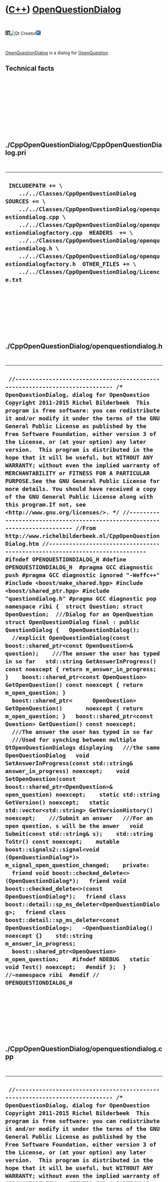 
 

 

 

 

 

([C++](Cpp.md)) [OpenQuestionDialog](CppOpenQuestionDialog.md)
================================================================

 

![STL](PicStl.png)![Qt
Creator](PicQtCreator.png)![Lubuntu](PicLubuntu.png)

 

[OpenQuestionDialog](CppOpenQuestionDialog.md) is a dialog for
[OpenQuestion](CppOpenQuestion.md).

Technical facts
---------------

 

 

 

 

 

 

./CppOpenQuestionDialog/CppOpenQuestionDialog.pri
-------------------------------------------------

 

  ------------------------------------------------------------------------------------------------------------------------------------------------------------------------------------------------------------------------------------------------------------------------------------------------------------------------------------------------------------------------------------------------------------------------------------------
  ` INCLUDEPATH += \     ../../Classes/CppOpenQuestionDialog  SOURCES += \     ../../Classes/CppOpenQuestionDialog/openquestiondialog.cpp \     ../../Classes/CppOpenQuestionDialog/openquestiondialogfactory.cpp  HEADERS  += \     ../../Classes/CppOpenQuestionDialog/openquestiondialog.h \     ../../Classes/CppOpenQuestionDialog/openquestiondialogfactory.h  OTHER_FILES += \     ../../Classes/CppOpenQuestionDialog/Licence.txt`
  ------------------------------------------------------------------------------------------------------------------------------------------------------------------------------------------------------------------------------------------------------------------------------------------------------------------------------------------------------------------------------------------------------------------------------------------

 

 

 

 

 

./CppOpenQuestionDialog/openquestiondialog.h
--------------------------------------------

 

  --------------------------------------------------------------------------------------------------------------------------------------------------------------------------------------------------------------------------------------------------------------------------------------------------------------------------------------------------------------------------------------------------------------------------------------------------------------------------------------------------------------------------------------------------------------------------------------------------------------------------------------------------------------------------------------------------------------------------------------------------------------------------------------------------------------------------------------------------------------------------------------------------------------------------------------------------------------------------------------------------------------------------------------------------------------------------------------------------------------------------------------------------------------------------------------------------------------------------------------------------------------------------------------------------------------------------------------------------------------------------------------------------------------------------------------------------------------------------------------------------------------------------------------------------------------------------------------------------------------------------------------------------------------------------------------------------------------------------------------------------------------------------------------------------------------------------------------------------------------------------------------------------------------------------------------------------------------------------------------------------------------------------------------------------------------------------------------------------------------------------------------------------------------------------------------------------------------------------------------------------------------------------------------------------------------------------------------------------------------------------------------------------------------------------------------------------------------------------------------------------------------------------------------------------------------------------------------------------------------------------------------------------------------------------------------------------------------------------------------------------------------------------------------------------------------------------------------------------------------------------------------------------------------------------------------------------------------------------------------------------------------------------------------------------------------------------------------------------------------------------------------------------------------------------------------------------------------
  ` //--------------------------------------------------------------------------- /* OpenQuestionDialog, dialog for OpenQuestion Copyright 2011-2015 Richel Bilderbeek  This program is free software: you can redistribute it and/or modify it under the terms of the GNU General Public License as published by the Free Software Foundation, either version 3 of the License, or (at your option) any later version.  This program is distributed in the hope that it will be useful, but WITHOUT ANY WARRANTY; without even the implied warranty of MERCHANTABILITY or FITNESS FOR A PARTICULAR PURPOSE.See the GNU General Public License for more details. You should have received a copy of the GNU General Public License along with this program.If not, see <http://www.gnu.org/licenses/>. */ //--------------------------------------------------------------------------- //From http://www.richelbilderbeek.nl/CppOpenQuestionDialog.htm //--------------------------------------------------------------------------- #ifndef OPENQUESTIONDIALOG_H #define OPENQUESTIONDIALOG_H  #pragma GCC diagnostic push #pragma GCC diagnostic ignored "-Weffc++" #include <boost/make_shared.hpp> #include <boost/shared_ptr.hpp> #include "questiondialog.h" #pragma GCC diagnostic pop  namespace ribi {  struct Question; struct OpenQuestion;  ///Dialog for an OpenQuestion struct OpenQuestionDialog final : public QuestionDialog {   OpenQuestionDialog();   //explicit OpenQuestionDialog(const boost::shared_ptr<const OpenQuestion>& question);    ///The answer the user has typed in so far   std::string GetAnswerInProgress() const noexcept { return m_answer_in_progress; }    boost::shared_ptr<const OpenQuestion> GetOpenQuestion() const noexcept { return m_open_question; }   boost::shared_ptr<      OpenQuestion> GetOpenQuestion()       noexcept { return m_open_question; }   boost::shared_ptr<const Question> GetQuestion() const noexcept;    ///The answer the user has typed in so far   ///Used for synching between multiple QtOpenQuestionDialogs displaying   ///the same OpenQuestionDialog   void SetAnswerInProgress(const std::string& answer_in_progress) noexcept;    void SetOpenQuestion(const boost::shared_ptr<OpenQuestion>& open_question) noexcept;    static std::string GetVersion() noexcept;   static std::vector<std::string> GetVersionHistory() noexcept;    ///Submit an answer   ///For an open question, s will be the anwer   void Submit(const std::string& s);    std::string ToStr() const noexcept;    mutable boost::signals2::signal<void (OpenQuestionDialog*)> m_signal_open_question_changed;    private:   friend void boost::checked_delete<>(OpenQuestionDialog*);   friend void boost::checked_delete<>(const OpenQuestionDialog*);   friend class boost::detail::sp_ms_deleter<OpenQuestionDialog>;   friend class boost::detail::sp_ms_deleter<const OpenQuestionDialog>;   ~OpenQuestionDialog() noexcept {}    std::string m_answer_in_progress;   boost::shared_ptr<OpenQuestion> m_open_question;    #ifndef NDEBUG   static void Test() noexcept;   #endif };  } //~namespace ribi  #endif // OPENQUESTIONDIALOG_H`
  --------------------------------------------------------------------------------------------------------------------------------------------------------------------------------------------------------------------------------------------------------------------------------------------------------------------------------------------------------------------------------------------------------------------------------------------------------------------------------------------------------------------------------------------------------------------------------------------------------------------------------------------------------------------------------------------------------------------------------------------------------------------------------------------------------------------------------------------------------------------------------------------------------------------------------------------------------------------------------------------------------------------------------------------------------------------------------------------------------------------------------------------------------------------------------------------------------------------------------------------------------------------------------------------------------------------------------------------------------------------------------------------------------------------------------------------------------------------------------------------------------------------------------------------------------------------------------------------------------------------------------------------------------------------------------------------------------------------------------------------------------------------------------------------------------------------------------------------------------------------------------------------------------------------------------------------------------------------------------------------------------------------------------------------------------------------------------------------------------------------------------------------------------------------------------------------------------------------------------------------------------------------------------------------------------------------------------------------------------------------------------------------------------------------------------------------------------------------------------------------------------------------------------------------------------------------------------------------------------------------------------------------------------------------------------------------------------------------------------------------------------------------------------------------------------------------------------------------------------------------------------------------------------------------------------------------------------------------------------------------------------------------------------------------------------------------------------------------------------------------------------------------------------------------------------------------------------------

 

 

 

 

 

./CppOpenQuestionDialog/openquestiondialog.cpp
----------------------------------------------

 

  -------------------------------------------------------------------------------------------------------------------------------------------------------------------------------------------------------------------------------------------------------------------------------------------------------------------------------------------------------------------------------------------------------------------------------------------------------------------------------------------------------------------------------------------------------------------------------------------------------------------------------------------------------------------------------------------------------------------------------------------------------------------------------------------------------------------------------------------------------------------------------------------------------------------------------------------------------------------------------------------------------------------------------------------------------------------------------------------------------------------------------------------------------------------------------------------------------------------------------------------------------------------------------------------------------------------------------------------------------------------------------------------------------------------------------------------------------------------------------------------------------------------------------------------------------------------------------------------------------------------------------------------------------------------------------------------------------------------------------------------------------------------------------------------------------------------------------------------------------------------------------------------------------------------------------------------------------------------------------------------------------------------------------------------------------------------------------------------------------------------------------------------------------------------------------------------------------------------------------------------------------------------------------------------------------------------------------------------------------------------------------------------------------------------------------------------------------------------------------------------------------------------------------------------------------------------------------------------------------------------------------------------------------------------------------------------------------------------------------------------------------------------------------------------------------------------------------------------------------------------------------------------------------------------------------------------------------------------------------------------------------------------------------------------------------------------------------------------------------------------------------------------------------------------------------------------------------------------------------------------------------------------------------------------------------------------------------------------------------------------------------------------------------------------------------------------------------------------------------------------------------------------------------------------------------------------------------------------------------------------------------------------------------------------------------------------------------------------------------------------------------------------------------------------------------------------------------------------------------------
  ` //--------------------------------------------------------------------------- /* OpenQuestionDialog, dialog for OpenQuestion Copyright 2011-2015 Richel Bilderbeek  This program is free software: you can redistribute it and/or modify it under the terms of the GNU General Public License as published by the Free Software Foundation, either version 3 of the License, or (at your option) any later version.  This program is distributed in the hope that it will be useful, but WITHOUT ANY WARRANTY; without even the implied warranty of MERCHANTABILITY or FITNESS FOR A PARTICULAR PURPOSE.See the GNU General Public License for more details. You should have received a copy of the GNU General Public License along with this program.If not, see <http://www.gnu.org/licenses/>. */ //--------------------------------------------------------------------------- //From http://www.richelbilderbeek.nl/CppOpenQuestionDialog.htm //--------------------------------------------------------------------------- #pragma GCC diagnostic push #pragma GCC diagnostic ignored "-Weffc++" #pragma GCC diagnostic ignored "-Wunused-local-typedefs" #pragma GCC diagnostic ignored "-Wunused-but-set-parameter" #include "openquestiondialog.h"  #include <cassert> #include <sstream>  #include "openquestion.h" #include "openquestiondialogfactory.h" #include "testtimer.h" #include "trace.h" #pragma GCC diagnostic pop  ribi::OpenQuestionDialog::OpenQuestionDialog()   : m_signal_open_question_changed{},     m_answer_in_progress{},     m_open_question{} {   #ifndef NDEBUG   Test();   #endif }  /* ribi::OpenQuestionDialog::OpenQuestionDialog(const boost::shared_ptr<const OpenQuestion>& question)   : m_open_question(question) {   #ifndef NDEBUG   Test();   #endif   assert(question);   assert(!HasSubmitted());   assert(GetQuestion()); } */  boost::shared_ptr<const ribi::Question> ribi::OpenQuestionDialog::GetQuestion() const noexcept {   return m_open_question; }  std::string ribi::OpenQuestionDialog::GetVersion() noexcept {   return "1.3"; }  std::vector<std::string> ribi::OpenQuestionDialog::GetVersionHistory() noexcept {   return {     "2011-06-29: version 1.0: initial version",     "2013-10-24: version 1.1: added testing",     "2014-06-05: version 1.2: moved some code to OpenQuestionDialogFactory",     "2014-06-12: version 1.3: added support for displaying an answer-in-progress"   }; }  void ribi::OpenQuestionDialog::SetAnswerInProgress(const std::string& answer_in_progress) noexcept {   if (m_answer_in_progress != answer_in_progress)   {     m_answer_in_progress = answer_in_progress;     m_signal_open_question_changed(this);   } }  void ribi::OpenQuestionDialog::SetOpenQuestion(const boost::shared_ptr<OpenQuestion>& open_question) noexcept {   if (m_open_question != open_question)   {     m_open_question = open_question;     m_signal_open_question_changed(this);   } }   void ribi::OpenQuestionDialog::Submit(const std::string& s) {   if (HasSubmitted())   {     throw std::logic_error("Cannot submit a second answer");   }   assert(!HasSubmitted());    this->SetIsCorrect(GetQuestion()->IsCorrect(s));   //this->m_signal_submitted(this); }  #ifndef NDEBUG void ribi::OpenQuestionDialog::Test() noexcept {   {     static bool is_tested{false};     if (is_tested) return;     is_tested = true;   }   {     OpenQuestionDialogFactory();   }   const TestTimer test_timer(__func__,__FILE__,1.0);   //Test setting the open questions   for(const auto dialog: OpenQuestionDialogFactory().GetTestOpenQuestionDialogs())   {     assert(!dialog->HasSubmitted());   } } #endif  std::string ribi::OpenQuestionDialog::ToStr() const noexcept {   std::stringstream s;   s << m_open_question->ToStr();   return s.str(); }`
  -------------------------------------------------------------------------------------------------------------------------------------------------------------------------------------------------------------------------------------------------------------------------------------------------------------------------------------------------------------------------------------------------------------------------------------------------------------------------------------------------------------------------------------------------------------------------------------------------------------------------------------------------------------------------------------------------------------------------------------------------------------------------------------------------------------------------------------------------------------------------------------------------------------------------------------------------------------------------------------------------------------------------------------------------------------------------------------------------------------------------------------------------------------------------------------------------------------------------------------------------------------------------------------------------------------------------------------------------------------------------------------------------------------------------------------------------------------------------------------------------------------------------------------------------------------------------------------------------------------------------------------------------------------------------------------------------------------------------------------------------------------------------------------------------------------------------------------------------------------------------------------------------------------------------------------------------------------------------------------------------------------------------------------------------------------------------------------------------------------------------------------------------------------------------------------------------------------------------------------------------------------------------------------------------------------------------------------------------------------------------------------------------------------------------------------------------------------------------------------------------------------------------------------------------------------------------------------------------------------------------------------------------------------------------------------------------------------------------------------------------------------------------------------------------------------------------------------------------------------------------------------------------------------------------------------------------------------------------------------------------------------------------------------------------------------------------------------------------------------------------------------------------------------------------------------------------------------------------------------------------------------------------------------------------------------------------------------------------------------------------------------------------------------------------------------------------------------------------------------------------------------------------------------------------------------------------------------------------------------------------------------------------------------------------------------------------------------------------------------------------------------------------------------------------------------------------------------------------------------

 

 

 

 

 

./CppOpenQuestionDialog/openquestiondialogfactory.h
---------------------------------------------------

 

  -------------------------------------------------------------------------------------------------------------------------------------------------------------------------------------------------------------------------------------------------------------------------------------------------------------------------------------------------------------------------------------------------------------------------------------------------------------------------------------------------------------------------------------------------------------------------------------------------------------------------------------------------------------------------------------------------------------------------------------------------------------------------------------------------------------------------------------------------------------------------------------------------------------------------------------------------------------------------------------------------------------------------------------------------------------------------------------------------------------------------------------------------------------------------------------------------------------------------------------------------------------------------------------------------------------------------------------------------------------------------------------------------
  ` #ifndef OPENQUESTIONDIALOGFACTORY_H #define OPENQUESTIONDIALOGFACTORY_H  #pragma GCC diagnostic push #pragma GCC diagnostic ignored "-Weffc++" #pragma GCC diagnostic ignored "-Wunused-local-typedefs" #pragma GCC diagnostic ignored "-Wunused-but-set-parameter" #include <boost/shared_ptr.hpp> #pragma GCC diagnostic pop  namespace ribi {  struct OpenQuestion; struct OpenQuestionDialog;  struct OpenQuestionDialogFactory final {   OpenQuestionDialogFactory();    ///Throws an exception if it cannot be constructed   boost::shared_ptr<OpenQuestionDialog> Create(     const boost::shared_ptr<OpenQuestion>& open_question   ) const;    ///Throws an exception if it cannot be constructed   boost::shared_ptr<OpenQuestionDialog>     Create(       const std::string& filename,       const std::string& question,       const std::vector<std::string>& answers   ) const;    ///Throws an exception if it cannot be constructed   boost::shared_ptr<OpenQuestionDialog> Create(     const std::string& s   ) const;    std::vector<boost::shared_ptr<OpenQuestionDialog>> GetTestOpenQuestionDialogs() const noexcept;    static std::string GetVersion() noexcept;   static std::vector<std::string> GetVersionHistory() noexcept;    private:    #ifndef NDEBUG   static void Test() noexcept;   #endif };  } //~namespace ribi  #endif // OPENQUESTIONDIALOGFACTORY_H`
  -------------------------------------------------------------------------------------------------------------------------------------------------------------------------------------------------------------------------------------------------------------------------------------------------------------------------------------------------------------------------------------------------------------------------------------------------------------------------------------------------------------------------------------------------------------------------------------------------------------------------------------------------------------------------------------------------------------------------------------------------------------------------------------------------------------------------------------------------------------------------------------------------------------------------------------------------------------------------------------------------------------------------------------------------------------------------------------------------------------------------------------------------------------------------------------------------------------------------------------------------------------------------------------------------------------------------------------------------------------------------------------------------

 

 

 

 

 

./CppOpenQuestionDialog/openquestiondialogfactory.cpp
-----------------------------------------------------

 

  --------------------------------------------------------------------------------------------------------------------------------------------------------------------------------------------------------------------------------------------------------------------------------------------------------------------------------------------------------------------------------------------------------------------------------------------------------------------------------------------------------------------------------------------------------------------------------------------------------------------------------------------------------------------------------------------------------------------------------------------------------------------------------------------------------------------------------------------------------------------------------------------------------------------------------------------------------------------------------------------------------------------------------------------------------------------------------------------------------------------------------------------------------------------------------------------------------------------------------------------------------------------------------------------------------------------------------------------------------------------------------------------------------------------------------------------------------------------------------------------------------------------------------------------------------------------------------------------------------------------------------------------------------------------------------------------------------------------------------------------------------------------------------------------------------------------------------------------------------------------------------------------------------------------------------------------------------------------------------------------------------------------------------------------------------------------------------------------------------------------------------------------------------------------------------------------------------------------------------------------------------------------------------------------------------------------------------
  ` #include "openquestiondialogfactory.h"  #include <cassert>  #include "openquestiondialog.h" #include "openquestionfactory.h" #include "testtimer.h" #include "trace.h"  ribi::OpenQuestionDialogFactory::OpenQuestionDialogFactory() {   #ifndef NDEBUG   Test();   #endif }   boost::shared_ptr<ribi::OpenQuestionDialog> ribi::OpenQuestionDialogFactory::Create(   const std::string& s ) const {   const auto open_question     = OpenQuestionFactory().Create(s);   return Create(open_question); }  boost::shared_ptr<ribi::OpenQuestionDialog>   ribi::OpenQuestionDialogFactory::Create(     const std::string& filename,     const std::string& question,     const std::vector<std::string>& answers ) const {   const auto open_question     = OpenQuestionFactory().Create(filename,question,answers);   return Create(open_question); }  boost::shared_ptr<ribi::OpenQuestionDialog> ribi::OpenQuestionDialogFactory::Create(   const boost::shared_ptr<OpenQuestion>& open_question ) const {   assert(open_question);   boost::shared_ptr<OpenQuestionDialog> dialog(new OpenQuestionDialog);   assert(dialog);   dialog->SetOpenQuestion(open_question);   return dialog; }  std::vector<boost::shared_ptr<ribi::OpenQuestionDialog>>   ribi::OpenQuestionDialogFactory::GetTestOpenQuestionDialogs() const noexcept {   std::vector<boost::shared_ptr<OpenQuestionDialog>> v;   for (const auto& open_question: OpenQuestionFactory().GetTestOpenQuestions())   {     v.push_back(Create(open_question));   }   return v; }  std::string ribi::OpenQuestionDialogFactory::GetVersion() noexcept {   return "1.0"; }  std::vector<std::string> ribi::OpenQuestionDialogFactory::GetVersionHistory() noexcept {   return {     "2014-06-05: version 1.0: initial version"   }; }  #ifndef NDEBUG void ribi::OpenQuestionDialogFactory::Test() noexcept {   {     static bool is_tested{false};     if (is_tested) return;     is_tested = true;   }   OpenQuestionFactory();   OpenQuestionDialogFactory().GetTestOpenQuestionDialogs();   const TestTimer test_timer(__func__,__FILE__,1.0);   //Test setting the open questions   for(const std::string& s: OpenQuestionFactory().GetValidOpenQuestionStrings())   {     const auto q = OpenQuestionDialogFactory().Create(s);     assert(q);   } } #endif`
  --------------------------------------------------------------------------------------------------------------------------------------------------------------------------------------------------------------------------------------------------------------------------------------------------------------------------------------------------------------------------------------------------------------------------------------------------------------------------------------------------------------------------------------------------------------------------------------------------------------------------------------------------------------------------------------------------------------------------------------------------------------------------------------------------------------------------------------------------------------------------------------------------------------------------------------------------------------------------------------------------------------------------------------------------------------------------------------------------------------------------------------------------------------------------------------------------------------------------------------------------------------------------------------------------------------------------------------------------------------------------------------------------------------------------------------------------------------------------------------------------------------------------------------------------------------------------------------------------------------------------------------------------------------------------------------------------------------------------------------------------------------------------------------------------------------------------------------------------------------------------------------------------------------------------------------------------------------------------------------------------------------------------------------------------------------------------------------------------------------------------------------------------------------------------------------------------------------------------------------------------------------------------------------------------------------------------------

 

 

 

 

 

 

